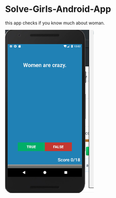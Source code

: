 # Solve-Girls-Android-App
this app checks if you know much about woman.

![image]( https://github.com/assemalturifi/Solve-Girls-Android-App/blob/master/Screen%20Shot%202018-12-04%20at%2012.02.50%20AM.png)
